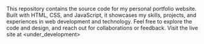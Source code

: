 This repository contains the source code for my personal portfolio website. Built with HTML, CSS, and JavaScript, it showcases my skills, projects, and experiences in web development and technology. Feel free to explore the code and design, and reach out for collaborations or feedback. Visit the live site at <under_development>
